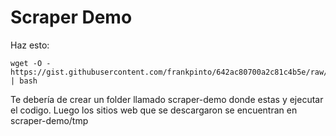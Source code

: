 # Scraper Demo

Haz esto:


    wget -O - https://gist.githubusercontent.com/frankpinto/642ac80700a2c81c4b5e/raw/149149dedc6fa4d25f1f4f58fa8ae71fbb66c09e/setup_scraper_demo.sh | bash

Te debería de crear un folder llamado scraper-demo donde estas y ejecutar el codigo. Luego los sitios web que se descargaron se encuentran en scraper-demo/tmp
